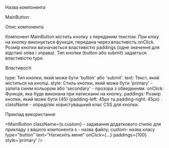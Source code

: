 Назва компонента

MainButton

Опис компонента

Компонент MainButton містить кнопку з переданим текстом. При кліку на кнопку виконується функція, передана через властивість onClick. Розмір кнопки визначається властивістю paddings (одне значення для відстані зліва і зправа). Тип кнопки (button або submit) задається властивістю type.

Властивості

type: Тип кнопки, який може бути 'button' або 'submit'. 
text: Текст, який міститься на кнопці. 
style: Стиль кнопки, який може бути 'primary' - залита синім кольором або 'secondary' - прозора з обведенням.
onClick: Функція, яка буде виконана при натисканні на кнопку. 
paddings: Розмір кнопки, який може бути {45} (padding-left: 45px та padding-right: 45px) . 
className - оприділяє користувацький клас CSS для кнопки.

Приклад використання

<MainButton className={s.custom} - задавання додаткового стилю для прикладу з вашого компонента s - назва файлу; custom- назва класу 
type="button" 
text="Натисніть мене" 
onClick={...} 
paddings={100} 
style='primary'
 />